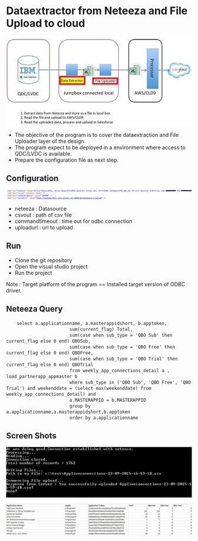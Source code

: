 # Dataextractor from Neteeza and File Upload to cloud

![Alt text](images/design.jpg "Overall Design")

* The objective of the program is to cover the dataextraction and File Uploader layer of the design.
* The program expect to be deployed in a environment where access to QDC/LVDC is available.
* Prepare the configuration file as next step.

## Configuration

![Alt text](images/config.JPG "Application")

* neteeza : Datasource
* csvout  : path of csv file
* commandtimeout : time out for odbc connection
* uploadurl : url to upload

## Run

* Clone the git repository
* Open the visual studio project
* Run the project

Note : Target platform of the program == Installed target version of ODBC driver.

## Neteeza Query

		select a.applicationname, a.masterappidshort, b.apptoken,
                            sum(current_flag) Total,
                            sum(case when sub_type = 'QBO Sub' then current_flag else 0 end) QBOSub,
                            sum(case when sub_type = 'QBO Free' then current_flag else 0 end) QBOFree,
                            sum(case when sub_type = 'QBO Trial' then current_flag else 0 end) QBOTrial
                            from weekly_app_connections_detail a , load_partnerapp_appmaster b
                            where sub_type in ('QBO Sub', 'QBO Free', 'QBO Trial') and weekenddate = (select max(weekenddate) from weekly_app_connections_detail) and 
                            a.MASTERAPPID = b.MASTERAPPID 
                            group by a.applicationname,a.masterappidshort,b.apptoken 
                            order by a.applicationname


## Screen Shots

![Alt text](images/console.JPG "Application")

![Alt text](images/sample-out.JPG "Sample Out")
